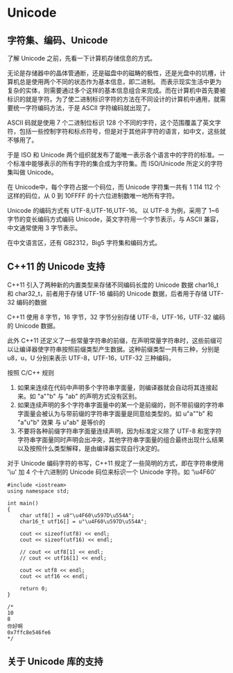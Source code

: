 # Unicode

## 字符集、编码、Unicode

了解 Unicode 之前，先看一下计算机存储信息的方式。

无论是存储器中的晶体管通断，还是磁盘中的磁畴的极性，还是光盘中的坑槽，计算机总是使用两个不同的状态作为基本信息，即二进制。
而表示现实生活中更为复杂的实体，则需要通过多个这样的基本信息组合来完成。而在计算机中首先要被标识的就是字符。为了使二进制标识字符的方法在不同设计的计算机中通用，就需要统一字符编码方法，于是 ASCII 字符编码就出现了。

ASCII 码就是使用 7 个二进制位标识 128 个不同的字符，这个范围覆盖了英文字符，包括一些控制字符和标点符号，但是对于其他非字符的语言，如中文，这些就不够用了。

于是 ISO 和 Unicode 两个组织就发布了能唯一表示各个语言中的字符的标准。一个标准中能够表示的所有字符的集合成为字符集。而 ISO/Unicode 所定义的字符集叫做 Unicode。

在 Unicode中，每个字符占据一个码位，而 Unicode 字符集一共有 1 114 112 个这样的码位，从 0 到 10FFFF 的十六位进制数唯一地所有字符。

Unicode 的编码方式有 UTF-8,UTF-16,UTF-16。
以 UTF-8 为例，采用了 1~6 字节的变长编码方式编码 Unicode，英文字符用一个字节表示，与 ASCII 兼容，中文通常使用 3 字节表示。

在中文语言区，还有 GB2312，Big5 字符集和编码方式。

## C++11 的 Unicode 支持

C++11 引入了两种新的内置类型来存储不同编码长度的 Unicode 数据 char16_t 和 char32_t，前者用于存储 UTF-16 编码的 Unicode 数据，后者用于存储 UTF-32 编码的数据

C++11 使用 8 字节，16 字节，32 字节分别存储 UTF-8，UTF-16，UTF-32 编码的 Unicode 数据。

此外 C++11 还定义了一些常量字符串的前缀，在声明常量字符串时，这些前缀可以让编译器使字符串按照前缀类型产生数据。这种前缀类型一共有三种，分别是 u8，u，U 分别来表示 UTF-8，UTF-16，UTF-32 三种编码，

按照 C/C++ 规则
1. 如果来连续在代码中声明多个字符串字面量，则编译器就会自动将其连接起来。如 "a""b" 与 "ab" 的声明方式没有区别。
2. 如果连续声明的多个字符串字面量中的某一个是前缀的，则不带前缀的字符串字面量会被认为与带前缀的字符串字面量是同意给类型的。如 u"a""b" 和 "a"u"b" 效果 与 u"ab" 是等价的
3. 不要将各种前缀字符串字面量连续声明，因为标准定义除了 UTF-8 和宽字符字符串字面量同时声明会出冲突，其他字符串字面量的组合最终出现什么结果以及按照什么类型解释，是由编译器实现自行决定的。

对于 Unicode 编码字符的书写，C++11 规定了一些简明的方式，即在字符串使用 '\u' 加 4 个十六进制的 Unicode 码位来标识一个 Unicode 字符。如 '\u4F60' 

```
#include <iostream>
using namespace std;

int main()
{
    char utf8[] = u8"\u4F60\u597D\u554A";
    char16_t utf16[] = u"\u4F60\u597D\u554A";

    cout << sizeof(utf8) << endl;
    cout << sizeof(utf16) << endl;

    // cout << utf8[1] << endl;
    // cout << utf16[1] << endl;

    cout << utf8 << endl;
    cout << utf16 << endl;

    return 0;
}

/*
10
8
你好啊
0x7ffc8e546fe6
*/
```

## 关于 Unicode 库的支持